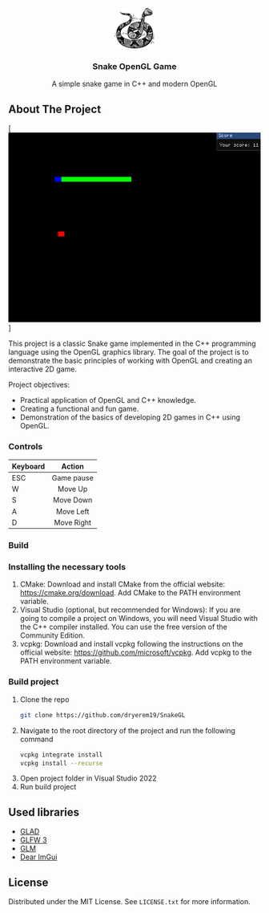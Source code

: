 <!-- PROJECT LOGO -->
<div align="center">
  <a href="https://github.com/othneildrew/Best-README-Template">
    <img src="images/logo.png" alt="Logo" width="80" height="80">
  </a>

  <h3 align="center">Snake OpenGL Game</h3>

  <p align="center">
    A simple snake game in C++ and modern OpenGL
  </p>
</div>

<!-- ABOUT THE PROJECT -->
## About The Project

[![Product Name Screen Shot][product-screenshot]]

This project is a classic Snake game implemented in the C++ programming language using the OpenGL graphics library. The goal of the project is to demonstrate the basic principles of working with OpenGL and creating an interactive 2D game.

Project objectives:

* Practical application of OpenGL and C++ knowledge.
* Creating a functional and fun game.
* Demonstration of the basics of developing 2D games in C++ using OpenGL.

### Controls

| Keyboard | Action     |
|:---------|:----------:|
| ESC      | Game pause |
| W        | Move Up    |
| S        | Move Down  |
| A        | Move Left  |
| D        | Move Right |

### Build

### Installing the necessary tools 
1. CMake: Download and install CMake from the official website: https://cmake.org/download. Add CMake to the PATH environment variable.
2. Visual Studio (optional, but recommended for Windows): If you are going to compile a project on Windows, you will need Visual Studio with the C++ compiler installed. You can use the free version of the Community Edition.
3. vcpkg: Download and install vcpkg following the instructions on the official website: https://github.com/microsoft/vcpkg. Add vcpkg to the PATH environment variable.

### Build project
1. Clone the repo
   ```sh
   git clone https://github.com/dryerem19/SnakeGL
   ```
2. Navigate to the root directory of the project and run the following command
   ```sh
   vcpkg integrate install
   vcpkg install --recurse
   ```
4. Open project folder in Visual Studio 2022
5. Run build project

## Used libraries
- [GLAD](https://github.com/Dav1dde/glad/)
- [GLFW 3](http://www.glfw.org/)
- [GLM](https://github.com/icaven/glm/)
- [Dear ImGui](https://github.com/ocornut/imgui)

<!-- LICENSE -->
## License

Distributed under the MIT License. See `LICENSE.txt` for more information.

<!-- MARKDOWN LINKS & IMAGES -->
<!-- https://www.markdownguide.org/basic-syntax/#reference-style-links -->
[product-screenshot]: images/screenshot.png

